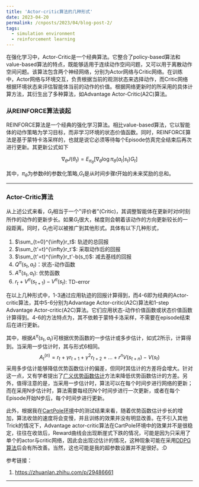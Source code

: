 ```yaml
---
title: 'Actor-critic算法的几种形式'
date: 2023-04-20
permalink: /cnposts/2023/04/blog-post-2/
tags:
  - simulation environment
  - reinforcement learning
---
```


在强化学习中，Actor-Critic是一个经典算法。它整合了policy-based算法和value-based算法的特点，既能够适用于连续动作空间问题，又可以用于离散动作空间问题。该算法包含两个神经网络，分别为Actor网络与Critic网络。在训练中，Actor网络与环境交互，负责根据当前的观测状态来选择动作，而Critic网络根据环境状态来评估智能体当前的动作的价值。根据网络更新时的所采用的具体计算方法，其衍生出了多种算法，如Advantage Actor-Critic(A2C)算法。

### 从REINFORCE算法谈起
REINFORCE算法是一个经典的强化学习算法。相比value-based算法，它以智能体的动作策略为学习目标，而非学习环境的状态价值函数。同时，REINFORCE算法是基于蒙特卡洛采样的，也就是说它必须等待每个Episode仿真完全结束后再次进行更新。其更新公式如下

$$ \nabla_{\theta} J(\theta_t) = E_{\pi_{\theta}}[\nabla_{\theta} \log \pi_{\theta}(a_t|s_t)G_t]$$

其中，$\pi_{\theta}$为参数$\theta$的参数化策略,$G_t$是从时间步骤$t$开始的未来奖励的总和。

------
### Actor-Critic算法
从上述公式来看，$G_t$相当于一个"评价者"(Critic)，其调整智能体在更新时对$t$时刻所作的动作的更新步长。如果$G_t$很大，梯度则会朝着该动作的方向更新较长的一段距离。同时，$G_t$也可以被推广到其他形式。具体有以下几种形式，
1. $\sum_{t=0}^{\infty}r_t$: 轨迹的总回报
2. $\sum_{t'=t}^{\infty}r_t'$: 采取动作后的回报
3. $\sum_{t'=t}^{\infty}r_t'-b(s_t)$: 减去基线的回报
4. $Q^\pi(s_t,a_t)$：状态-动作函数
5. $A^\pi(s_t,a_t)$: 优势函数
6. $r_t+V^\pi(s_{t+1})-V^\pi(s_t)$: TD-error

在以上几种形式中，1-3通过应用轨迹的回报计算得到，而4-6即为经典的Actor-critic算法，其中5-6分别为Advantage Actor-critic(A2C)算法和1-step Advantage Actor-critic(A2C)算法。它们应用状态-动作价值函数或状态价值函数计算得到。4-6的方法特点为，其不依赖于蒙特卡洛采样，不需要在episode结束后在进行更新。

其中，根据$A^\pi(s_t,a_t)$可根据优势函数的一步估计或多步估计，如式2所示，计算得到。当采用一步估计时，其与形式6相同。
$$ A^{(n)}_t=r_t+\gamma r_{t+1} + \gamma ^2 r_{t+2}+...+r^n V(s_{t+n})-V(s_t)$$
采用多步估计能够降低优势函数估计的偏差，但同时其估计的方差将会增大。针对这一点，又有学者提出了[广义优势函数估计](https://arxiv.org/abs/1506.02438)方法来降低优势函数估计的方差。另外，值得注意的是，当采用一步估计时，算法可以在每个时间步进行网络的更新；而在采用N步估计时，算法需要每经历N个时间步进行一次更新，或者在每个Episode开始N步后，每个时间步进行更新。

此外，根据我在[CartPole环境](https://www.gymlibrary.dev/environments/classic_control/cart_pole/)中的测试结果来看，随着优势函数估计步长的增加，算法收敛的速度将会变慢，并且训练的效果并没有明显改善。在不引入其他Trick的情况下，Advantage actor-critic算法在CartPole环境中的效果并不是很稳定，往往在收敛后，Reward曲线会出现断崖式下跌的情况，可能是因为只采用了单个的actor与critic网络，因此会出现过估计的情况，这种现象可能在采用[DDPG算法](https://arxiv.org/abs/1509.02971)后会有所改善。当然，这也可能是我的超参数设置并不是很好。:D

参考链接：
1. https://zhuanlan.zhihu.com/p/29486661 


------